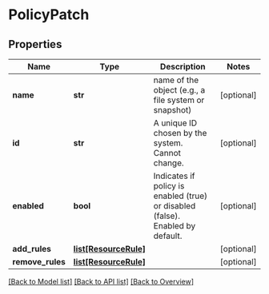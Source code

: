 # PolicyPatch

## Properties
Name | Type | Description | Notes
------------ | ------------- | ------------- | -------------
**name** | **str** | name of the object (e.g., a file system or snapshot) | [optional] 
**id** | **str** | A unique ID chosen by the system. Cannot change. | [optional] 
**enabled** | **bool** | Indicates if policy is enabled (true) or disabled (false). Enabled by default. | [optional] 
**add_rules** | [**list[ResourceRule]**](ResourceRule.md) |  | [optional] 
**remove_rules** | [**list[ResourceRule]**](ResourceRule.md) |  | [optional] 

[[Back to Model list]](index.md#documentation-for-models) [[Back to API list]](index.md#endpoint-properties) [[Back to Overview]](index.md)


